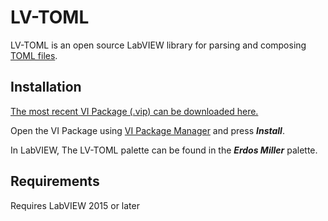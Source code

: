 LV-TOML
=================

LV-TOML is an open source LabVIEW library for parsing and composing [TOML files](https://github.com/toml-lang/toml).

Installation
------------

[The most recent VI Package (.vip) can be downloaded here.](https://github.com/erdosmiller/lv-toml/releases)

Open the VI Package using [VI Package Manager](http://vipm.jki.net/) and press ***Install***.

In LabVIEW, The LV-TOML palette can be found in the ***Erdos Miller*** palette.

Requirements
------------

Requires LabVIEW 2015 or later